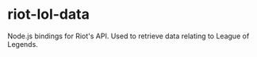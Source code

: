 # riot-lol-data
Node.js bindings for Riot's API. Used to retrieve data relating to League of Legends.
